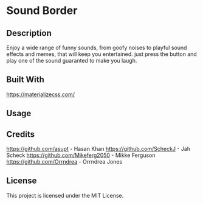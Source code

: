 # Sound Border


## Description

 Enjoy a wide range of funny sounds, from goofy noises to playful sound effects and memes, that will keep you entertained. just press the button and play one of the sound guaranted to make you laugh.


## Built With

https://materializecss.com/
   

## Usage


## Credits
  
   https://github.com/asupt - Hasan Khan
   https://github.com/ScheckJ - Jah Scheck
   https://github.com/Mikeferg2050 - Mikke Ferguson
   https://github.com/Orrndrea  -  Orrndrea Jones

## License

This project is licensed under the MIT License.